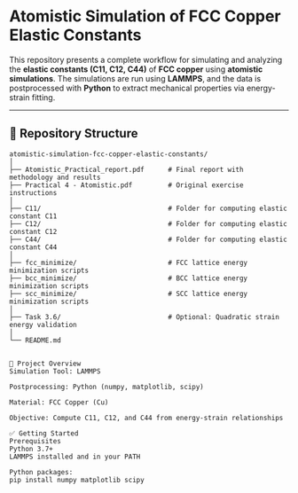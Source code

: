 
# Atomistic Simulation of FCC Copper Elastic Constants

This repository presents a complete workflow for simulating and analyzing the **elastic constants (C11, C12, C44)** of **FCC copper** using **atomistic simulations**. The simulations are run using **LAMMPS**, and the data is postprocessed with **Python** to extract mechanical properties via energy-strain fitting.

---

## 📁 Repository Structure

```text
atomistic-simulation-fcc-copper-elastic-constants/
│
├── Atomistic_Practical_report.pdf      # Final report with methodology and results
├── Practical 4 - Atomistic.pdf         # Original exercise instructions
│
├── C11/                                # Folder for computing elastic constant C11
├── C12/                                # Folder for computing elastic constant C12
├── C44/                                # Folder for computing elastic constant C44
│
├── fcc_minimize/                       # FCC lattice energy minimization scripts
├── bcc_minimize/                       # BCC lattice energy minimization scripts
├── scc_minimize/                       # SCC lattice energy minimization scripts
│
├── Task 3.6/                           # Optional: Quadratic strain energy validation
│
└── README.md


📘 Project Overview
Simulation Tool: LAMMPS

Postprocessing: Python (numpy, matplotlib, scipy)

Material: FCC Copper (Cu)

Objective: Compute C11, C12, and C44 from energy-strain relationships

✅ Getting Started
Prerequisites
Python 3.7+
LAMMPS installed and in your PATH

Python packages:
pip install numpy matplotlib scipy

